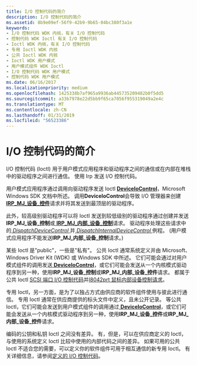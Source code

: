 ```yaml
---
title: I/O 控制代码的简介
description: I/O 控制代码的简介
ms.assetid: 8b9e09ef-56f9-42b9-9b65-04bc380f3a1e
keywords:
- I/O 控制代码 WDK 内核，有关 I/O 控制代码
- 控制代码 WDK Ioctl 有关 I/O 控制代码
- Ioctl WDK 内核，有关 I/O 控制代码
- 专用 Ioctl WDK 内核
- 公共 Ioctl WDK 内核
- Ioctl WDK 用户模式
- 用户模式组件 WDK Ioctl
- I/O 控制代码 WDK 用户模式
- 控制代码 WDK 用户模式
ms.date: 06/16/2017
ms.localizationpriority: medium
ms.openlocfilehash: 1425338b7af965a9936ab445735209482b0f5dd5
ms.sourcegitcommit: a33b7978e22d5bb9f65ca7056f955319049a2e4c
ms.translationtype: MT
ms.contentlocale: zh-CN
ms.lasthandoff: 01/31/2019
ms.locfileid: "56523386"
---
```

# <a name="introduction-to-io-control-codes"></a>I/O 控制代码的简介





I/O 控制代码 (Ioctl) 用于用户模式应用程序和驱动程序之间的通信或在内部在堆栈中的驱动程序之间进行通信。 使用 Irp 发送 I/O 控制代码。

用户模式应用程序通过调用向驱动程序发送 Ioctl [ **DeviceIoControl**](https://msdn.microsoft.com/library/windows/desktop/aa363216)，Microsoft Windows SDK 文档中所述。 调用**DeviceIoControl**会导致 I/O 管理器来创建[ **IRP\_MJ\_设备\_控件**](https://msdn.microsoft.com/library/windows/hardware/ff550744)请求并将其发送到最顶层的驱动程序。

此外，较高级别驱动程序可以将 Ioctl 发送到较低级别的驱动程序通过创建并发送**IRP\_MJ\_设备\_控制**或[ **IRP\_MJ\_内部\_设备\_控制**](https://msdn.microsoft.com/library/windows/hardware/ff550766)请求。 驱动程序处理这些请求中的[ *DispatchDeviceControl* ](https://docs.microsoft.com/windows-hardware/drivers/ddi/content/wdm/nc-wdm-driver_dispatch)并[ *DispatchInternalDeviceControl* ](https://docs.microsoft.com/windows-hardware/drivers/ddi/content/wdm/nc-wdm-driver_dispatch)例程。 (用户模式应用程序不能发送**IRP\_MJ\_内部\_设备\_控制**请求。)

某些 Ioctl 是"public"，一些是"私有"。 公共 Ioctl 通常系统定义并由 Microsoft、 Windows Driver Kit (WDK) 或 Windows SDK 中所述。 它们可能会通过对用户模式组件的调用发送[ **DeviceIoControl**](https://msdn.microsoft.com/library/windows/desktop/aa363216)，或它们可能会发送从一个内核模式驱动程序到另一种，使用**IRP\_MJ\_设备\_控制**或**IRP\_MJ\_内部\_设备\_控件**请求。 都属于公共 Ioctl [SCSI 端口 I/O 控制代码](https://msdn.microsoft.com/library/windows/hardware/ff565367)并[I8042prt 鼠标内部设备控制请求](https://msdn.microsoft.com/library/windows/hardware/ff539982)。

专用 Ioctl，另一方面，是为了以独占方式由供应商的软件组件使用与彼此进行通信。 专用 Ioctl 通常在供应商提供的标头文件中定义，且未公开记录。 等公共 Ioctl，它们可能会发送到用户模式组件的调用通过[ **DeviceIoControl**](https://msdn.microsoft.com/library/windows/desktop/aa363216)，或它们可能会发送从一个内核模式驱动程序到另一种，使用**IRP\_MJ\_设备\_控件**或**IRP\_MJ\_内部\_设备\_控件**请求。

编码的公钥和私钥 Ioctl 之间没有差异。 有，但是，可以在供应商定义的 Ioctl，与使用的系统定义 Ioctl 比较中使用的内部代码之间的差异。 如果可用的公共 Ioctl 不适合您的需要，可以定义你的软件组件可用于相互通信的新专用 Ioctl。 有关详细信息，请参阅[定义的 I/O 控制代码](defining-i-o-control-codes.md)。

 

 




